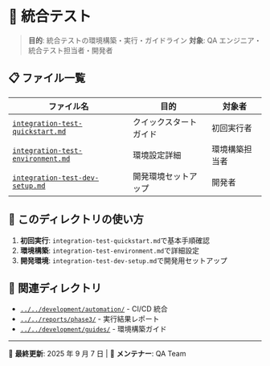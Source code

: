 # 🧪 統合テスト

> **目的**: 統合テストの環境構築・実行・ガイドライン
> **対象**: QA エンジニア・統合テスト担当者・開発者

## 📋 ファイル一覧

| ファイル名                                                             | 目的                   | 対象者         |
| ---------------------------------------------------------------------- | ---------------------- | -------------- |
| [`integration-test-quickstart.md`](./integration-test-quickstart.md)   | クイックスタートガイド | 初回実行者     |
| [`integration-test-environment.md`](./integration-test-environment.md) | 環境設定詳細           | 環境構築担当者 |
| [`integration-test-dev-setup.md`](./integration-test-dev-setup.md)     | 開発環境セットアップ   | 開発者         |

## 🎯 このディレクトリの使い方

1. **初回実行**: `integration-test-quickstart.md`で基本手順確認
2. **環境構築**: `integration-test-environment.md`で詳細設定
3. **開発環境**: `integration-test-dev-setup.md`で開発用セットアップ

## 🔗 関連ディレクトリ

- [`../../development/automation/`](../../development/automation/) - CI/CD 統合
- [`../../reports/phase3/`](../../reports/phase3/) - 実行結果レポート
- [`../../development/guides/`](../../development/guides/) - 環境構築ガイド

---

📅 **最終更新**: 2025 年 9 月 7 日 | 🔧 **メンテナー**: QA Team
